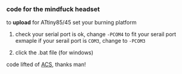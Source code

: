 ### code for the mindfuck headset

to **upload** for ATtiny85/45 set your burning platform

1. check your serial port is ok, change `-PCOM4` to fit your serail port  
exmaple if your serail port is `COM3`, change to `-PCOM3`

2. click the .bat file (for windows)


code lifted of [ACS](https://robstave.github.io/acs/), thanks man!
